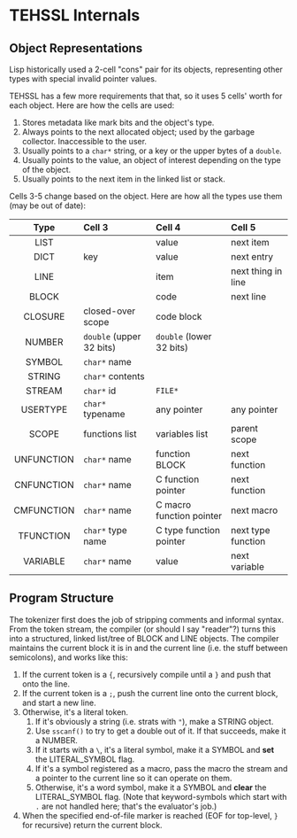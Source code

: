 # TEHSSL Internals

## Object Representations

Lisp historically used a 2-cell "cons" pair for its objects, representing other types with special invalid pointer values.

TEHSSL has a few more requirements that that, so it uses 5 cells' worth for each object. Here are how the cells are used:

1. Stores metadata like mark bits and the object's type.
2. Always points to the next allocated object; used by the garbage collector. Inaccessible to the user.
3. Usually points to a `char*` string, or a key or the upper bytes of a `double`.
4. Usually points to the value, an object of interest depending on the type of the object.
5. Usually points to the next item in the linked list or stack.

Cells 3-5 change based on the object. Here are how all the types use them (may be out of date):

|    Type    | Cell 3                   | Cell 4                   | Cell 5             |
|:----------:|:------------------------ |:------------------------ |:------------------ |
|    LIST    |                          | value                    | next item          |
|    DICT    | key                      | value                    | next entry         |
|    LINE    |                          | item                     | next thing in line |
|    BLOCK   |                          | code                     | next line          |
|   CLOSURE  | closed-over scope        | code block               |                    |
|   NUMBER   | `double` (upper 32 bits) | `double` (lower 32 bits) |                    |
|   SYMBOL   | `char*` name             |                          |                    |
|   STRING   | `char*` contents         |                          |                    |
|   STREAM   | `char*` id               | `FILE*`                  |                    |
|  USERTYPE  | `char*` typename         | any pointer              | any pointer        |
|    SCOPE   | functions list           | variables list           | parent scope       |
| UNFUNCTION | `char*` name             | function BLOCK           | next function      |
| CNFUNCTION | `char*` name             | C function pointer       | next function      |
| CMFUNCTION | `char*` name             | C macro function pointer | next macro         |
|  TFUNCTION | `char*` type name        | C type function pointer  | next type function |
|  VARIABLE  | `char*` name             | value                    | next variable      |

## Program Structure

The tokenizer first does the job of stripping comments and informal syntax. From the token stream, the compiler (or should I say "reader"?) turns this into a structured, linked list/tree of BLOCK and LINE objects. The compiler maintains the current block it is in and the current line (i.e. the stuff between semicolons), and works like this:

1. If the current token is a `{`, recursively compile until a `}` and push that onto the line.
2. If the current token is a `;`, push the current line onto the current block, and start a new line.
3. Otherwise, it's a literal token.
    1. If it's obviously a string (i.e. strats with `"`), make a STRING object.
    2. Use `sscanf()` to try to get a double out of it. If that succeeds, make it a NUMBER.
    3. If it starts with a `\`, it's a literal symbol, make it a SYMBOL and **set** the LITERAL_SYMBOL flag.
    4. If it's a symbol registered as a macro, pass the macro the stream and a pointer to the current line so it can operate on them.
    5. Otherwise, it's a word symbol, make it a SYMBOL and **clear** the LITERAL_SYMBOL flag. (Note that keyword-symbols which start with `.` are not handled here; that's the evaluator's job.)
4. When the specified end-of-file marker is reached (EOF for top-level, `}` for recursive) return the current block.
